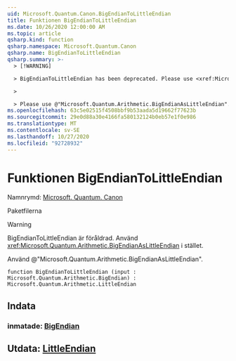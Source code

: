 ```yaml
---
uid: Microsoft.Quantum.Canon.BigEndianToLittleEndian
title: Funktionen BigEndianToLittleEndian
ms.date: 10/26/2020 12:00:00 AM
ms.topic: article
qsharp.kind: function
qsharp.namespace: Microsoft.Quantum.Canon
qsharp.name: BigEndianToLittleEndian
qsharp.summary: >-
  > [!WARNING]

  > BigEndianToLittleEndian has been deprecated. Please use <xref:Microsoft.Quantum.Arithmetic.BigEndianAsLittleEndian> instead.

  >

  > Please use @"Microsoft.Quantum.Arithmetic.BigEndianAsLittleEndian".
ms.openlocfilehash: 63c5e02515f4508bbf9b53aada5d19662f77623b
ms.sourcegitcommit: 29e0d88a30e4166fa580132124b0eb57e1f0e986
ms.translationtype: MT
ms.contentlocale: sv-SE
ms.lasthandoff: 10/27/2020
ms.locfileid: "92728932"
---
```

# <a name="bigendiantolittleendian-function"></a>Funktionen BigEndianToLittleEndian

Namnrymd: [Microsoft. Quantum. Canon](xref:Microsoft.Quantum.Canon)

Paketfilerna [](https://nuget.org/packages/)


> [!WARNING]
> BigEndianToLittleEndian är föråldrad. Använd <xref:Microsoft.Quantum.Arithmetic.BigEndianAsLittleEndian> i stället.
>
> Använd @"Microsoft.Quantum.Arithmetic.BigEndianAsLittleEndian".



```qsharp
function BigEndianToLittleEndian (input : Microsoft.Quantum.Arithmetic.BigEndian) : Microsoft.Quantum.Arithmetic.LittleEndian
```


## <a name="input"></a>Indata

### <a name="input--bigendian"></a>inmatade: [BigEndian](xref:Microsoft.Quantum.Arithmetic.BigEndian)





## <a name="output--littleendian"></a>Utdata: [LittleEndian](xref:Microsoft.Quantum.Arithmetic.LittleEndian)

